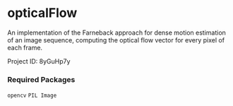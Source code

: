 # opticalFlow
An implementation of the Farneback approach for dense motion estimation of an image sequence, computing the optical flow vector for every pixel of each frame.

Project ID: 8yGuHp7y

### Required Packages

`opencv`
`PIL Image`
